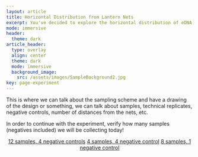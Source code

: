```yaml
---
layout: article
title: Horizontal Distribution from Lantern Nets
excerpt: You've decided to explore the horizontal distribution of eDNA from lantern nets... great! Read below to familiarize yourself with the sampling design.
mode: immersive
header:
  theme: dark
article_header:
  type: overlay
  align: center
  theme: dark
  mode: immersive
  background_image:
    src: /assets/images/SampleBackground2.jpg
key: page-experiment
---
```



This is where we can talk about the sampling scheme and have a drawing of the design or something, we can talk about samples, technical replicates, negative controls, number of distances from the nets, etc. 

In order to continue with the experiment, verify how many samples (negatives included) we will be collecting today!

<p align="center">
<a class="button button--outline-primary button--pill" href="">12 samples, 4 negative controls</a> <a class="button button--outline-primary button--pill" href="">4 samples, 4 negative control</a> <a class="button button--outline-primary button--pill" href="">8 samples, 1 negative control</a></p>

